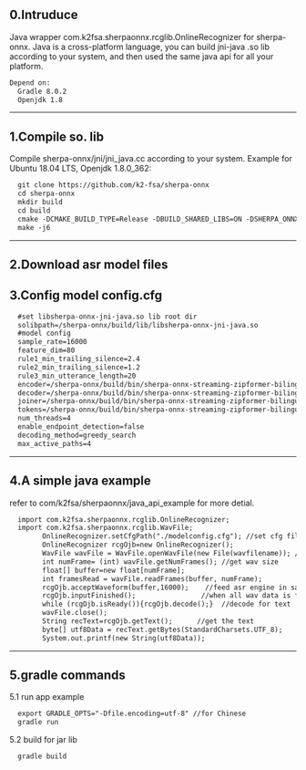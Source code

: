 
0.Intruduce
---
Java wrapper com.k2fsa.sherpaonnx.rcglib.OnlineRecognizer for sherpa-onnx. Java is a cross-platform language, you can build jni-java .so lib according to your system, and then used the same java api for all your platform.
``` xml
Depend on:
  Gradle 8.0.2 
  Openjdk 1.8
```
---
1.Compile so. lib
---
Compile sherpa-onnx/jni/jni_java.cc according to your system.
Example for Ubuntu 18.04 LTS, Openjdk 1.8.0_362:
``` xml
  git clone https://github.com/k2-fsa/sherpa-onnx
  cd sherpa-onnx
  mkdir build
  cd build
  cmake -DCMAKE_BUILD_TYPE=Release -DBUILD_SHARED_LIBS=ON -DSHERPA_ONNX_ENABLE_JNI=ON ..
  make -j6
```
---
2.Download asr model files
---
3.Config model config.cfg
---
``` xml
  #set libsherpa-onnx-jni-java.so lib root dir
  solibpath=/sherpa-onnx/build/lib/libsherpa-onnx-jni-java.so  
  #model config  
  sample_rate=16000                  
  feature_dim=80
  rule1_min_trailing_silence=2.4
  rule2_min_trailing_silence=1.2
  rule3_min_utterance_length=20
  encoder=/sherpa-onnx/build/bin/sherpa-onnx-streaming-zipformer-bilingual-zh-en-2023-02-20/encoder-epoch-99-avg-1.onnx
  decoder=/sherpa-onnx/build/bin/sherpa-onnx-streaming-zipformer-bilingual-zh-en-2023-02-20/decoder-epoch-99-avg-1.onnx
  joiner=/sherpa-onnx/build/bin/sherpa-onnx-streaming-zipformer-bilingual-zh-en-2023-02-20/joiner-epoch-99-avg-1.onnx
  tokens=/sherpa-onnx/build/bin/sherpa-onnx-streaming-zipformer-bilingual-zh-en-2023-02-20/tokens.txt
  num_threads=4
  enable_endpoint_detection=false
  decoding_method=greedy_search
  max_active_paths=4
```
---
4.A simple java example
---
refer to com/k2fsa/sherpaonnx/java_api_example for more detial.
``` xml
  import com.k2fsa.sherpaonnx.rcglib.OnlineRecognizer;
  import com.k2fsa.sherpaonnx.rcglib.WavFile;
        OnlineRecognizer.setCfgPath("./modelconfig.cfg"); //set cfg file path
        OnlineRecognizer rcgOjb=new OnlineRecognizer();
		WavFile wavFile = WavFile.openWavFile(new File(wavfilename)); //read wav 
		int numFrame= (int) wavFile.getNumFrames(); //get wav size
		float[] buffer=new float[numFrame];
		int framesRead = wavFile.readFrames(buffer, numFrame);
		rcgOjb.acceptWaveform(buffer,16000);    //feed asr engine in sample rate 16000
		rcgOjb.inputFinished();                //when all wav data is feed to engine
		while (rcgOjb.isReady()){rcgOjb.decode();}  //decode for text
		wavFile.close();
		String recText=rcgOjb.getText();      //get the text
        byte[] utf8Data = recText.getBytes(StandardCharsets.UTF_8);
        System.out.printf(new String(utf8Data));
```
---
5.gradle commands
---
5.1 run app example
``` xml
  export GRADLE_OPTS="-Dfile.encoding=utf-8" //for Chinese 
  gradle run
  ```
5.2 build for jar lib
``` xml
  gradle build 
  ```
 
 
 


 
